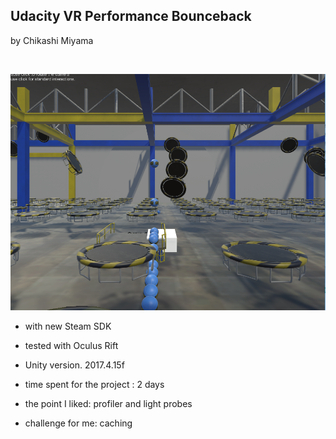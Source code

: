 Udacity VR Performance Bounceback 
----------------------------------

by Chikashi Miyama

 

![](screenshot.png)

-   with new Steam SDK

-   tested with Oculus Rift

-   Unity version. 2017.4.15f

-   time spent for the project : 2 days

-   the point I liked: profiler and light probes

-   challenge for me: caching

 
